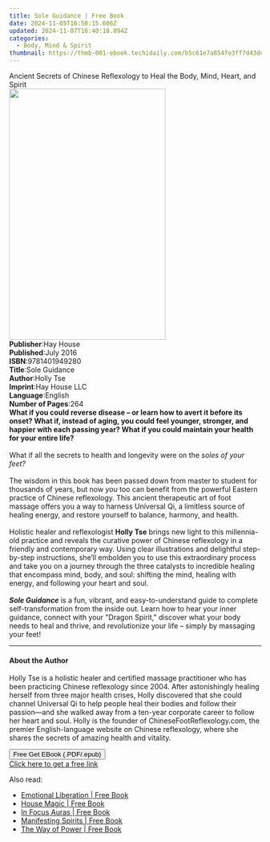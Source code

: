 ```yaml
---
title: Sole Guidance | Free Book
date: 2024-11-05T16:58:15.606Z
updated: 2024-11-07T16:40:18.094Z
categories:
  - Body, Mind & Spirit
thumbnail: https://thmb-001-ebook.techidaily.com/b5c61e7a854fe3ff7d43dd47e79a7b62c21282406e372482b10351765301d664.jpg
---
```

<main id="book-container">
  <div class="flex flex-col">
    <div class="book-brief flex-1 py-6 px-4 sm:p-6 md:py-10 md:px-8">
      <!-- brief-->
      <div class="book-brief-main">
        Ancient Secrets of Chinese Reflexology to Heal the Body, Mind, Heart,
        and Spirit
      </div>
    </div>
    <div
      class="book-meta-info flex-1 grid gap-4 col-start-1 col-end-3 row-start-1 sm:mb-6 sm:grid-cols-4 lg:gap-6 lg:col-start-2 lg:row-end-6 lg:row-span-6 lg:mb-0"
    >
      <div
        class="book-meta-info-left place-content-center mt-4 p-4 text-sm leading-6 col-start-2 col-span-2 dark:text-slate-400"
      >
        <img
          class="w-full h-500 object-cover rounded-lg sm:h-255 sm:col-span-2 lg:col-span-full"
          src="https://img-001-ebook.techidaily.com/da1591ec445a52ae54be229b5624e5b3946dbfa22c80ad0610856822d251560d.jpg"
          alt=""
          width="312"
          height="500"
        />
      </div>
      <div
        class="book-meta-info-right mt-2 col-start-1 row-start-2 col-span-3 self-center"
      >
        <!-- meta data  -->
        <div class="flex flex-col px-4 md:px-8">
          <div class="flex-1">
            <strong>Publisher</strong>:<span class="px-2">Hay House</span>
          </div>
          <div class="flex-1">
            <strong>Published</strong>:<span class="px-2">July 2016</span>
          </div>
          <div class="flex-1">
            <strong>ISBN</strong>:<span class="px-2">9781401949280</span>
          </div>
          <div class="flex-1">
            <strong>Title</strong>:<span class="px-2">Sole Guidance</span>
          </div>
          <div class="flex-1">
            <strong>Author</strong>:<span class="px-2">Holly Tse</span>
          </div>
          <div class="flex-1">
            <strong>Imprint</strong>:<span class="px-2">Hay House LLC</span>
          </div>
          <div class="flex-1">
            <strong>Language</strong>:<span class="px-2">English</span>
          </div>
          <div class="flex-1">
            <strong>Number of Pages</strong>:<span class="px-2">264</span>
          </div>
        </div>
      </div>
    </div>
    <div class="book-description flex-1 py-6 px-4 sm:p-6 md:py-10 md:px-8">
      <div class="book-description-main">
        <div accordion-content="" id="description">
          <b
            >What if you could reverse disease – or learn how to avert it before
            its onset? What if, instead of aging, you could feel younger,
            stronger, and happier with each passing year? What if you could
            maintain your health for your entire life?<br /></b
          ><br />What if all the secrets to health and longevity were on the
          <i>soles of your feet?</i><br /><br />The wisdom in this book has been
          passed down from master to student for thousands of years, but now
          <i>you</i> too can benefit from the powerful Eastern practice of
          Chinese reflexology. This ancient therapeutic art of foot massage
          offers you a way to harness Universal Qi, a limitless source of
          healing energy, and restore yourself to balance, harmony, and
          health.<br /><br />Holistic healer and reflexologist
          <b>Holly Tse</b> brings new light to this millennia-old practice and
          reveals the curative power of Chinese reflexology in a friendly and
          contemporary way. Using clear illustrations and delightful
          step-by-step instructions, she’ll embolden you to use this
          extraordinary process and take you on a journey through the three
          catalysts to incredible healing that encompass mind, body, and soul:
          shifting the mind, healing with energy, and following your heart and
          soul.<br /><br /><b><i>Sole Guidance</i></b> is a fun, vibrant, and
          easy-to-understand guide to complete self-transformation from the
          inside out. Learn how to hear your inner guidance, connect with your
          "Dragon Spirit," discover what your body needs to heal and thrive, and
          revolutionize your life – simply by massaging your feet!
        </div>
        <div class="accordion-fader"></div>
      </div>
    </div>
    <div class="book-excerpts flex-1 py-6 px-4 sm:p-6 md:py-10 md:px-8">
      <!-- excerpts-->
      <div class="book-excerpts-main">
        <hr />
        <h4 class="placeholder placeholder-heading">
          <span>About the Author</span>
        </h4>
        <p>
          Holly Tse is a holistic healer and certified massage practitioner who
          has been practicing Chinese reflexology since 2004. After
          astonishingly healing herself from three major health crises, Holly
          discovered that she could channel Universal Qi to help people heal
          their bodies and follow their passion—and she walked away from a
          ten-year corporate career to follow her heart and soul. Holly is the
          founder of ChineseFootReflexology.com, the premier English-language
          website on Chinese reflexology, where she shares the secrets of
          amazing health and vitality.
        </p>
      </div>
    </div>
    <div
      class="book-about-author flex-1 py-6 px-4 sm:p-6 md:py-10 md:px-8"
    ></div>
    <div class="book-free-get flex-1 py-6 px-4 sm:p-6 md:py-10 md:px-8">
      <button
        id="btn-free-get"
        class="bg-blue-500 hover:bg-blue-700 text-white font-bold py-2 px-4 rounded"
      >
        Free Get EBook (.PDF/.epub)
      </button>
      <div id="countdown-display" class="px-2 text-lg mt-2"></div>
      <a
        id="free-link"
        class="hidden bg-blue-500 hover:bg-blue-700 text-white font-bold py-2 px-4 rounded"
        href="https://www.ebooks.com/en-us/book/96316977/sole-guidance/holly-tse/"
        target="_blank"
        >Click here to get a free link</a
      >
    </div>
    <script>
      let countdownTime = 0;
      let countdownInterval = null;
      document
        .getElementById('btn-free-get')
        .addEventListener('click', startCountdown);
      function startCountdown() {
        countdownTime = new Date().getTime() + 60000 * 3;
        countdownInterval = setInterval(updateCountdown, 1000);
        document.getElementById('btn-free-get').disabled = true;
        document
          .getElementById('btn-free-get')
          .classList.add('bg-gray-500', 'cursor-not-allowed');
      }
      function updateCountdown() {
        let currentTime = new Date().getTime();
        let timeLeft = countdownTime - currentTime;
        let secondsLeft = Math.floor(timeLeft / 1000);
        document.getElementById('countdown-display').innerHTML =
          `Remaining time: ${secondsLeft} seconds.`;
        if (secondsLeft <= 0) {
          clearInterval(countdownInterval);
          document.getElementById('btn-free-get').classList.add('hidden');
          document.getElementById('free-link').classList.remove('hidden');
          document.getElementById('countdown-display').innerHTML = '';
        }
      }
    </script>
  </div>
</main>

<ins class="adsbygoogle"
      style="display:block"
      data-ad-client="ca-pub-7571918770474297"
      data-ad-slot="8358498916"
      data-ad-format="auto"
      data-full-width-responsive="true"></ins>
    

<span class="atpl-alsoreadstyle">Also read:</span>
<div><ul>
<li><a href="https://novels-ebooks.techidaily.com/210179536-9781636495897-emotional-liberation/"><u>Emotional Liberation | Free Book</u></a></li>
<li><a href="https://novels-ebooks.techidaily.com/210180516-9780760367865-house-magic/"><u>House Magic | Free Book</u></a></li>
<li><a href="https://novels-ebooks.techidaily.com/210180517-9780760369623-in-focus-auras/"><u>In Focus Auras | Free Book</u></a></li>
<li><a href="https://novels-ebooks.techidaily.com/210179834-9781913504472-manifesting-spirits/"><u>Manifesting Spirits | Free Book</u></a></li>
<li><a href="https://novels-ebooks.techidaily.com/210179396-9781000291315-the-way-of-power/"><u>The Way of Power | Free Book</u></a></li>
</ul></div>

